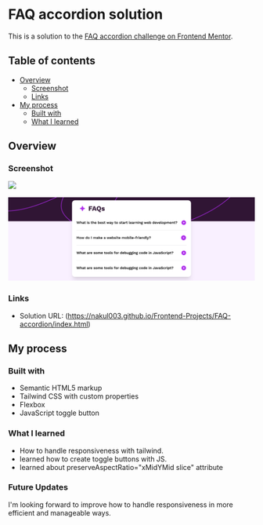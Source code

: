 # FAQ accordion solution

This is a solution to the [FAQ accordion challenge on Frontend Mentor](https://www.frontendmentor.io/challenges/faq-accordion-wyfFdeBwBz). 

## Table of contents

- [Overview](#overview)
  - [Screenshot](#screenshot)
  - [Links](#links)
- [My process](#my-process)
  - [Built with](#built-with)
  - [What I learned](#what-i-learned)

## Overview

### Screenshot

![](./screenshot.jpg)

![Design preview for the FAQ accordion coding challenge](./screenshot.png)

### Links

- Solution URL: (https://nakul003.github.io/Frontend-Projects/FAQ-accordion/index.html)


## My process

### Built with

- Semantic HTML5 markup
- Tailwind CSS with custom properties
- Flexbox
- JavaScript toggle button

### What I learned

- How to handle responsiveness with tailwind.
- learned how to create toggle buttons with JS.
- learned about preserveAspectRatio="xMidYMid slice" attribute

### Future Updates

I'm looking forward to improve how to handle responsiveness in more efficient and manageable ways.

